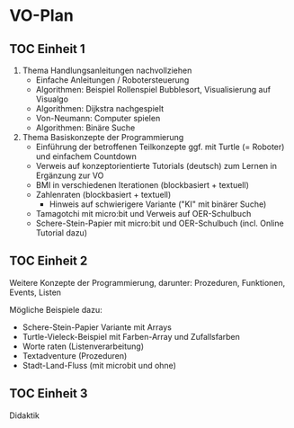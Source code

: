 # VO-Plan

## TOC Einheit 1
1. Thema Handlungsanleitungen nachvollziehen
   - Einfache Anleitungen / Robotersteuerung
   - Algorithmen: Beispiel Rollenspiel Bubblesort, Visualisierung auf Visualgo
   - Algorithmen: Dijkstra nachgespielt
   - Von-Neumann: Computer spielen
   - Algorithmen: Binäre Suche
2. Thema Basiskonzepte der Programmierung
   - Einführung der betroffenen Teilkonzepte ggf. mit Turtle (= Roboter) und einfachem Countdown
   - Verweis auf konzeptorientierte Tutorials (deutsch) zum Lernen in Ergänzung zur VO
   - BMI in verschiedenen Iterationen (blockbasiert + textuell)
   - Zahlenraten (blockbasiert + textuell)
     - Hinweis auf schwierigere Variante ("KI" mit binärer Suche)
   - Tamagotchi mit micro:bit und Verweis auf OER-Schulbuch
   - Schere-Stein-Papier mit micro:bit und OER-Schulbuch (incl. Online Tutorial dazu)

## TOC Einheit 2
Weitere Konzepte der Programmierung, darunter: Prozeduren, Funktionen, Events, Listen

Mögliche Beispiele dazu:
* Schere-Stein-Papier Variante mit Arrays
* Turtle-Vieleck-Beispiel mit Farben-Array und Zufallsfarben
* Worte raten (Listenverarbeitung)
* Textadventure (Prozeduren)
* Stadt-Land-Fluss (mit microbit und ohne)

## TOC Einheit 3
Didaktik




